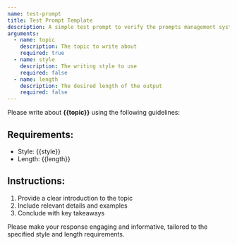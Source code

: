 ```yaml
---
name: test-prompt
title: Test Prompt Template  
description: A simple test prompt to verify the prompts management system works correctly
arguments:
  - name: topic
    description: The topic to write about
    required: true
  - name: style
    description: The writing style to use
    required: false
  - name: length
    description: The desired length of the output
    required: false
---
```


Please write about **{{topic}}** using the following guidelines:

## Requirements:
- Style: {{style}}
- Length: {{length}}

## Instructions:
1. Provide a clear introduction to the topic
2. Include relevant details and examples  
3. Conclude with key takeaways

Please make your response engaging and informative, tailored to the specified style and length requirements.